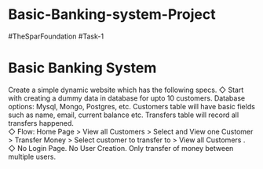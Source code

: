 # Basic-Banking-system-Project
#TheSparFoundation  #Task-1 
# Basic Banking System 
Create a simple dynamic website which has the following specs. 
◇ Start with creating a dummy data in database for upto 10 customers. Database options: Mysql, Mongo, Postgres, etc. Customers table will have basic fields such as name, email, current balance etc. Transfers table will record all transfers happened.  
◇ Flow: Home Page > View all Customers > Select and View one Customer > Transfer Money > Select customer to transfer to > View all Customers .   
◇ No Login Page. No User Creation. Only transfer of money between multiple users.
